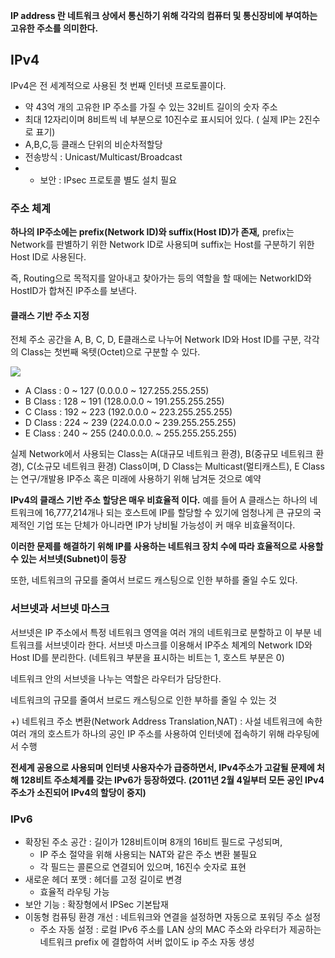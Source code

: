 **IP address 란 네트워크 상에서 통신하기 위해 각각의 컴퓨터 및 통신장비에 부여하는 고유한 주소를 의미한다.**

## IPv4
IPv4은 전 세계적으로 사용된 첫 번째 인터넷 프로토콜이다. 
- 약 43억 개의 고유한 IP 주소를 가질 수 있는 32비트 길이의 숫자 주소
- 최대 12자리이며 8비트씩 네 부분으로 10진수로 표시되어 있다. ( 실제 IP는 2진수로 표기)
- A,B,C,등 클래스 단위의 비순차적할당 
- 전송방식 :  Unicast/Multicast/Broadcast
- - 보안 : IPsec 프로토콜 별도 설치 필요

### 주소 체계

**하나의 IP주소에는 prefix(Network ID)와 suffix(Host ID)가 존재,**
prefix는 Network를 판별하기 위한 Network ID로 사용되며 suffix는 Host를 구분하기 위한 Host ID로 사용된다.

즉, Routing으로 목적지를 알아내고 찾아가는 등의 역할을 할 때에는 NetworkID와 HostID가 합쳐진 IP주소를 보낸다.

#### 클래스 기반 주소 지정
전체 주소 공간을 A, B, C, D, E클래스로 나누어 Network ID와 Host ID를 구분, 각각의 Class는 첫번째  옥텟(Octet)으로 구분할 수 있다.

![](https://images.velog.io/images/sunho6824/post/839b6548-34d3-4290-bd1c-5dbc7709b050/image.png)

- A Class  : 0 ~ 127 (0.0.0.0 ~ 127.255.255.255)
- B Class : 128 ~ 191 (128.0.0.0 ~ 191.255.255.255)
- C Class : 192 ~ 223 (192.0.0.0 ~ 223.255.255.255)
- D Class : 224 ~ 239 (224.0.0.0 ~ 239.255.255.255)
- E Class : 240 ~ 255 (240.0.0.0. ~ 255.255.255.255)

실제 Network에서 사용되는 Class는 A(대규모 네트워크 환경), B(중규모 네트워크 환경), C(소규모 네트워크 환경) Class이며, D Class는 Multicast(멀티캐스트), E Class는 연구/개발용 IP주소 혹은 미래에 사용하기 위해 남겨둔 것으로 예약

**IPv4의 클래스 기반 주소 할당은 매우 비효율적 이다.**
예를 들어 A 클래스는 하나의 네트워크에 16,777,214개나 되는 호스트에 IP를 할당할 수 있기에 엄청나게 큰 규모의 국제적인 기업 또는 단체가 아니라면 IP가 낭비될 가능성이 커 매우 비효율적이다.

**이러한 문제를 해결하기 위해 IP를 사용하는 네트워크 장치 수에 따라 효율적으로 사용할 수 있는 서브넷(Subnet)이 등장**

또한, 네트워크의 규모를 줄여서 브로드 캐스팅으로 인한 부하를 줄일 수도 있다.

### 서브넷과 서브넷 마스크
서브넷은 IP 주소에서 특정 네트워크 영역을 여러 개의 네트워크로 분할하고 이 부분 네트워크를 서브넷이라 한다. 서브넷 마스크를 이용해서 IP주소 체계의  Network ID와 Host ID를 분리한다. (네트워크 부분을 표시하는 비트는 1, 호스트 부분은 0)

네트워크 안의 서브넷을 나누는 역할은 라우터가 담당한다.

네트워크의 규모를 줄여서 브로드 캐스팅으로 인한 부하를 줄일 수 있는 것

+) 네트워크 주소 변환(Network Address Translation,NAT) : 사설 네트워크에 속한 여러 개의 호스트가 하나의 공인 IP 주소를 사용하여 인터넷에 접속하기 위해 라우팅에서 수행

**전세계 공용으로 사용되며 인터넷 사용자수가 급증하면서, IPv4주소가 고갈될 문제에 처해 128비트 주소체계를 갖는 IPv6가 등장하였다. (2011년 2월 4일부터 모든 공인 IPv4 주소가 소진되어 IPv4의 할당이 중지)**


### IPv6
- 확장된 주소 공간 : 길이가 128비트이며 8개의 16비트 필드로 구성되며, 
  - IP 주소 절약을 위해 사용되는 NAT와 같은 주소 변환 불필요
  - 각 필드는 콜론으로 연결되어 있으며, 16진수 숫자로 표현
- 새로운 헤더 포맷 : 헤더를 고정 길이로 변경
	-  효율적 라우팅 가능
- 보안 기능 : 확장형에서 IPSec 기본탑재
- 이동형 컴퓨팅 환경 개선 : 네트워크와 연결을 설정하면 자동으로 포워딩 주소 설정
  - 주소 자동 설정 : 로컬 IPv6 주소를 LAN 상의 MAC 주소와 라우터가 제공하는 네트워크 prefix 에 결합하여 서버 없이도 ip 주소 자동 생성
  
